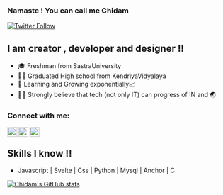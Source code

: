 ### Namaste ! You can call me Chidam 
[![Twitter Follow](https://img.shields.io/twitter/follow/chidam333?color=1DA1F2&logo=twitter&style=for-the-badge)](https://twitter.com/Chidam333)
## I am creator , developer and designer !!
- 🎓 Freshman from SastraUniversity
- 👨‍🎓 Graduated High school from KendriyaVidyalaya
- 🌱 Learning and Growing exponentially📈
- 👩‍💻 Strongly believe that tech (not only IT) can progress of IN and 🌏

### Connect with me:
[<img align="left" alt="codeSTACKr | YouTube" width="22px" src="https://cdn.jsdelivr.net/npm/simple-icons@v3/icons/youtube.svg" />][youtube]
[<img align="left" alt="codeSTACKr | Twitter" width="22px" src="https://cdn.jsdelivr.net/npm/simple-icons@v3/icons/twitter.svg" />][twitter]
[<img align="left" alt="codeSTACKr | LinkedIn" width="22px" src="https://cdn.jsdelivr.net/npm/simple-icons@v3/icons/linkedin.svg" />][linkedin]
<br />

</details>

[twitter]: https://twitter.com/Chidam333
[youtube]: https://www.youtube.com/channel/UCouE2kqMANoTKFONvI2XS2A
[linkedin]: https://www.linkedin.com/in/chidambara-nathan-s-936475167/

## Skills I know !!

- Javascript | Svelte | Css | Python | Mysql | Anchor | C

[![Chidam's GitHub stats](https://github-readme-stats.vercel.app/api?username=chidam333)](https://github.com/anuraghazra/github-readme-stats)




